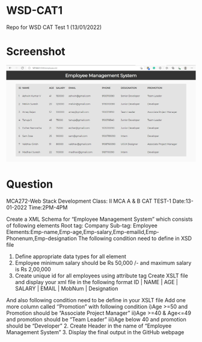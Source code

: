 # WSD-CAT1
Repo for WSD CAT Test 1 (13/01/2022)

# Screenshot

![screenshot](https://raw.githubusercontent.com/AshwinKumar-V9/WSD-CAT1/main/.github/images/WSD_CAT1_Screenshot.jpg)

# Question

MCA272-Web Stack Development
Class: II MCA A & B
CAT TEST-1
Date:13-01-2022
Time:2PM-4PM

Create a XML Schema for “Employee Management System” which consists of following elements
Root tag: Company
Sub-tag: Employee
Elements:Emp-name,Emp-age,Emp-salary,Emp-emailid,Emp-Phonenum,Emp-designation
The following condition need to define in XSD file
1. Define appropriate data types for all element
2. Employee minimum salary should be Rs 50,000 /- and maximum salary is Rs 2,00,000
3. Create unique id for all employees using attribute tag
Create XSLT file and display your xml file in the following format
ID | NAME | AGE | SALARY | EMAIL | MobNum | Designation

And also following condition need to be define in your XSLT file
Add one more column called ‘’Promotion” with following condition
         i)Age >=50 and Promotion should be “Associate Project Manager”
         ii)Age >=40 & Age<=49 and promotion should be “Team Leader”
        iii)Age below 40 and promotion should be “Developer”
 2. Create Header in the name of “Employee Management System”
3. Display the final output in the GitHub webpage
